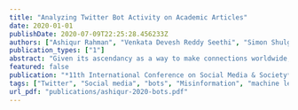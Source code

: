 ```yaml
---
title: "Analyzing Twitter Bot Activity on Academic Articles"
date: 2020-01-01
publishDate: 2020-07-09T22:25:28.456233Z
authors: ["Ashiqur Rahman", "Venkata Devesh Reddy Seethi", "Simon Shulgan", "Rui Zhang", "Ehsan Mohammadi", "Hamed Alhoori"]
publication_types: ["1"]
abstract: "Given its ascendancy as a way to make connections worldwide, social media is affecting all areas of people’s lives. This paper focuses on analyzing how Twitter bots interact with scholarly articles. The growing number and increasing complexity of Twitter bots make it hard to identify who is actually tweeting about scholarly articles. The purpose of this paper is to provide metrics to determine—based on an analysis of the relationship between Twitter bots and several research factors—whether or not a given scholarly paper has been disseminated via a bot. We developed and tested several supervised machine learning classification models that address this problem in relation to both numerical and categorical features, based on which the best results achieved was F1-score of 63%."
featured: false
publication: "*11th International Conference on Social Media & Society*"
tags: ["Twitter", "Social media", "bots", "Misinformation", "machine learning"]
url_pdf: "publications/ashiqur-2020-bots.pdf"
---
```


